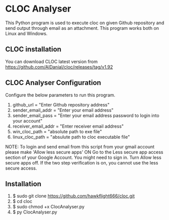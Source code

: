 # CLOC Analyser
This Python program is used to execute cloc on given Github repository and send output through email as an attachment. 
This program works both on Linux and Windows.

CLOC installation
-----------------
You can download CLOC latest version from https://github.com/AlDanial/cloc/releases/tag/v1.92

CLOC Analyser Configuration
---------------------------
Configure the below parameters to run this program.
1. github_url = "Enter Github repository address"
2. sender_email_addr = "Enter your email address" 
3. sender_email_pass = "Enter your email address password to login into your account"
4. receiver_email_addr = "Enter receiver email address"
5. win_cloc_path = "absolute path to exe file" 
6. linux_cloc_path = "absulute path to cloc executable file" 

NOTE: To login and send email from this script from your gmail account please make 'Allow less secure apps' ON
Go to the Less secure app access section of your Google Account. You might need to sign in.
Turn Allow less secure apps off.
If the two step verification is on, you cannot use the less secure access.

Installation
------------
1. $ sudo git clone https://github.com/hawkflight666/cloc.git 
2. $ cd cloc 
3. $ sudo chmod +x ClocAnalyser.py 
4. $ py ClocAnalyser.py
